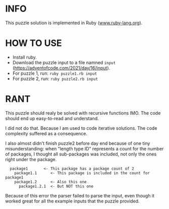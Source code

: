 # INFO
This puzzle solution is implemented in Ruby (www.ruby-lang.org).

# HOW TO USE
- Install ruby.
- Download the puzzle input to a file namned `input` (https://adventofcode.com/2021/day/16/input).
- For puzzle 1, run: `ruby puzzle1.rb input`
- For puzzle 2, run: `ruby puzzle2.rb input`

# RANT
This puzzle should realy be solved with recursive functions IMO. The code should end up easy-to-read and understand.

I did not do that. Because I am used to code iterative solutions. The code complexity suffered as a consequence.

I also almost didn't finish puzzle2 before day end because of one tiny misunderstanding: when "length type ID" represents a count for the number of packages, I thought all sub-packages was included, not only the ones right under the package.

```
  package1       <- This package has a package count of 2
    package1.1      <- This package is included in the count for package1
    package1.2      <- Also this one
      package1.2.1  <- But NOT this one
```

Because of this error the parser failed to parse the input, even though it worked great for all the example inputs that the puzzle provided.
